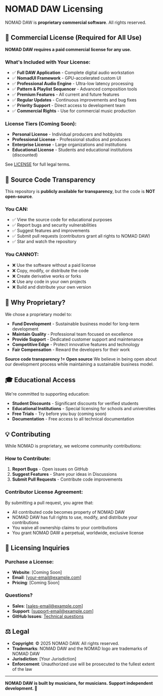# NOMAD DAW Licensing

NOMAD DAW is **proprietary commercial software**. All rights reserved.

## 💼 Commercial License (Required for All Use)

**NOMAD DAW requires a paid commercial license for any use.**

### What's Included with Your License:
- ✅ **Full DAW Application** - Complete digital audio workstation
- ✅ **NomadUI Framework** - GPU-accelerated custom UI
- ✅ **Professional Audio Engine** - Ultra-low latency processing
- ✅ **Pattern & Playlist Sequencer** - Advanced composition tools
- ✅ **Premium Features** - All current and future features
- ✅ **Regular Updates** - Continuous improvements and bug fixes
- ✅ **Priority Support** - Direct access to development team
- ✅ **Commercial Rights** - Use for commercial music production

### License Tiers (Coming Soon):
- **Personal License** - Individual producers and hobbyists
- **Professional License** - Professional studios and producers
- **Enterprise License** - Large organizations and institutions
- **Educational License** - Students and educational institutions (discounted)

See [LICENSE](LICENSE) for full legal terms.

## 📖 Source Code Transparency

This repository is **publicly available for transparency**, but the code is **NOT open-source**.

### You CAN:
- ✅ View the source code for educational purposes
- ✅ Report bugs and security vulnerabilities
- ✅ Suggest features and improvements
- ✅ Submit pull requests (contributors grant all rights to NOMAD DAW)
- ✅ Star and watch the repository

### You CANNOT:
- ❌ Use the software without a paid license
- ❌ Copy, modify, or distribute the code
- ❌ Create derivative works or forks
- ❌ Use any code in your own projects
- ❌ Build and distribute your own version

## 🤝 Why Proprietary?

We chose a proprietary model to:
- **Fund Development** - Sustainable business model for long-term development
- **Maintain Quality** - Professional team focused on excellence
- **Provide Support** - Dedicated customer support and maintenance
- **Competitive Edge** - Protect innovative features and technology
- **Fair Compensation** - Reward the developers for their work

**Source code transparency != Open source**
We believe in being open about our development process while maintaining a sustainable business model.

## 🎓 Educational Access

We're committed to supporting education:
- **Student Discounts** - Significant discounts for verified students
- **Educational Institutions** - Special licensing for schools and universities
- **Free Trials** - Try before you buy (coming soon)
- **Documentation** - Free access to all technical documentation

## 💡 Contributing

While NOMAD is proprietary, we welcome community contributions:

### How to Contribute:
1. **Report Bugs** - Open issues on GitHub
2. **Suggest Features** - Share your ideas in Discussions
3. **Submit Pull Requests** - Contribute code improvements

### Contributor License Agreement:
By submitting a pull request, you agree that:
- All contributed code becomes property of NOMAD DAW
- NOMAD DAW has full rights to use, modify, and distribute your contributions
- You waive all ownership claims to your contributions
- You grant NOMAD DAW a perpetual, worldwide, exclusive license

## 📧 Licensing Inquiries

### Purchase a License:
- **Website**: [Coming Soon]
- **Email**: [your-email@example.com]
- **Pricing**: [Coming Soon]

### Questions?
- **Sales**: [sales-email@example.com]
- **Support**: [support-email@example.com]
- **GitHub Issues**: [Technical questions](https://github.com/***REMOVED***/NOMAD/issues)

## ⚖️ Legal

- **Copyright**: © 2025 NOMAD DAW. All rights reserved.
- **Trademarks**: NOMAD DAW and the NOMAD logo are trademarks of NOMAD DAW
- **Jurisdiction**: [Your Jurisdiction]
- **Enforcement**: Unauthorized use will be prosecuted to the fullest extent of the law

---

**NOMAD DAW is built by musicians, for musicians. Support independent development. 🎵**
